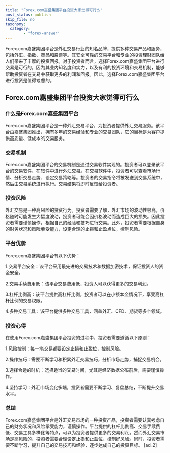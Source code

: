 ```yaml
---
title: "Forex.com嘉盛集团平台投资大家觉得可行么"
post_status: publish
skip_file: no
taxonomy:
  category:
        - "forex-answer"
---
```


Forex.com嘉盛集团平台是外汇交易行业的知名品牌，提供多种交易产品和服务，包括外汇、指数、商品和股票等。其安全可靠的交易平台和专业的投资理财团队给人们带来了丰厚的投资回报。对于投资者而言，选择Forex.com嘉盛集团平台进行交易是可行的，因为其业内知名度和实力，以及有利的投资环境和交易机制，能够帮助投资者在交易中获取更多的利润和回报。因此，选择Forex.com嘉盛集团平台进行投资是值得考虑的。

## Forex.com嘉盛集团平台投资大家觉得可行么

### 什么是Forex.com嘉盛集团平台

Forex.com嘉盛集团平台是一种外汇交易平台，为投资者提供外汇交易服务。该平台由嘉盛集团推出，拥有多年的交易经验和专业的交易团队，它的目标是为客户提供高质量、低成本的交易服务。

### 交易机制

Forex.com嘉盛集团平台的交易机制是通过交易软件实现的。投资者可以登录该平台的交易软件，在软件中进行外汇交易。在交易软件中，投资者可以查看市场行情、分析交易走势、设定交易策略等。投资者的交易指令将被发送到交易系统中，然后由交易系统进行执行。交易结果将即时反馈给投资者。

### 投资风险

外汇交易是一种高风险的投资行为。投资者需要了解，外汇市场的波动性极高，价格随时可能发生大幅度波动，投资者可能会因价格波动而造成巨大的损失。因此投资者需要谨慎操作，根据自己的经验和技巧进行交易。此外，投资者需要根据自身的财务状况和风险承受能力，设定合理的止损和止盈点位，控制风险。

### 平台优势

Forex.com嘉盛集团平台有以下优势：

1.交易平台安全：该平台采用最先进的交易技术和数据加密技术，保证投资人的资金安全。

2.交易手续费用低：该平台交易费用低，投资人可以获得更多的交易利润。

3.杠杆比例高：该平台提供高杠杆比例，投资者可以在小额本金情况下，享受高杠杆比例的交易权限。

4.多种交易工具：该平台提供多种交易工具，涵盖外汇、CFD、期货等多个领域。

### 投资心得

在使用Forex.com嘉盛集团平台投资的过程中，投资者需要遵循以下原则：

1.风险控制：每一笔交易都要设定止损和止盈位，控制风险。

2.操作技巧：需要不断学习和积累外汇交易技巧，分析市场走势，捕捉交易机会。

3.选择合适的时机：选择适当的交易时间，尤其是经济数据公布前后，需要谨慎操作。

4.坚持学习：外汇市场变化多端，投资者需要不断学习、复盘总结，不断提升交易水平。

### 总结

Forex.com嘉盛集团平台是外汇交易市场的一种投资产品，投资者需要认真考虑自己的财务状况和风险承受能力，谨慎操作。平台提供的杠杆比例高、交易手续费低、交易工具多样化等特点，可以为投资者提供更多的交易利润。然而外汇交易市场是高风险的，投资者需要合理设定止损和止盈位，控制好风险。同时，投资者需要不断学习，提升自己的交易技巧和经验，逐步达成自己的投资目标。 \[ad\_2\]
